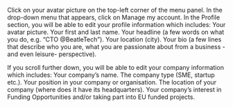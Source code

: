 Click on your avatar picture on the top-left corner of the menu panel.
In the drop-down menu that appears, click on Manage my account.
In the Profile section, you will be able to edit your profile information which includes:
Your avatar picture.
Your first and last name.
Your headline (a few words on what you do, e.g. “CTO @BeatleTech”).
Your location (city).
Your bio (a few lines that describe who you are, what you are passionate about from a business -and even leisure- perspective).



If you scroll further down, you will be able to edit your company information which includes:
Your company’s name.
The company type (SME, startup etc.).
Your position in your company or organisation.
The location of your company (where does it have its headquarters).
Your company’s interest in Funding Opportunities and/or taking part into EU funded projects.






